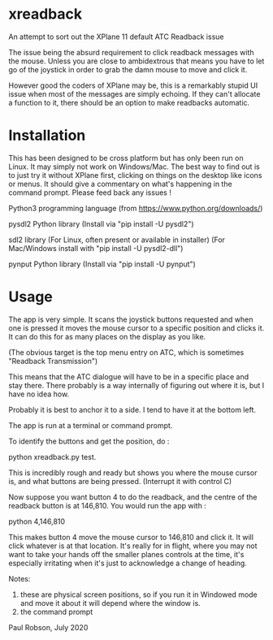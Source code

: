 # xreadback
An attempt to sort out the XPlane 11 default ATC Readback issue

The issue being the absurd requirement to click readback messages with the mouse. Unless
you are close to ambidextrous that means you have to let go of the joystick in order to grab
the damn mouse to move and click it. 

However good the coders of XPlane may be, this is a remarkably stupid UI issue when most of the
messages are simply echoing. If they can't allocate a function to it, there should be an option to 
make readbacks automatic. 

Installation
============

This has been designed to be cross platform but has only been run on Linux. It may simply not work
on Windows/Mac. The best way to find out is to just try it without XPlane first, clicking on things on the
desktop like icons or menus. It should give a commentary on what's happening in the command prompt.
Please feed back any issues !

Python3 programming language
	(from https://www.python.org/downloads/)

pysdl2 Python library
	(Install via "pip install -U pysdl2")

sdl2 library
	(For Linux, often present or available in installer)
	(For Mac/Windows install with "pip install -U pysdl2-dll")

pynput Python library
	(Install via "pip install -U pynput")

Usage
=====

The app is very simple. It scans the joystick buttons requested and when one is pressed it 
moves the mouse cursor to a specific position and clicks it. It can do this for as many 
places on the display as you like. 

(The obvious target is the top menu entry on ATC, which is sometimes "Readback Transmission")

This means that the ATC dialogue will have to be in a specific place and stay there. There 
probably is a way internally of figuring out where it is, but I have no idea how.

Probably it is best to anchor it to a side. I tend to have it at the bottom left.

The app is run at a terminal or command prompt.

To identify the buttons and get the position, do :

python xreadback.py test. 

This is incredibly rough and ready but shows you where the mouse cursor is, and what buttons 
are being pressed. (Interrupt it with control C)

Now suppose you want button 4 to do the readback, and the centre of the readback button is at
146,810. You would run the app with :

python 4,146,810

This makes button 4 move the mouse cursor to 146,810 and click it. It will click whatever is at that
location. It's really for in flight, where you may not want to take your hands off the smaller planes 
controls at the time, it's especially irritating when it's just to acknowledge a change of heading.

Notes: 

1) these are physical screen positions, so if you run it in Windowed mode and move it about it will 
depend where the window is.
2) the command prompt 

Paul Robson, July 2020

